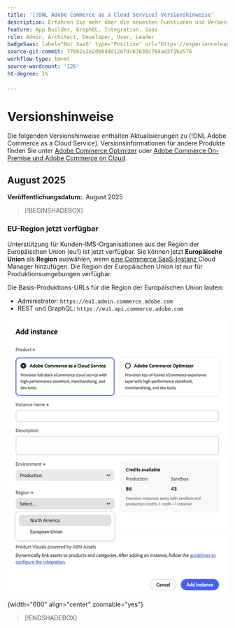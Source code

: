 ```yaml
---
title: '[!DNL Adobe Commerce as a Cloud Service] Versionshinweise'
description: Erfahren Sie mehr über die neuesten Funktionen und Verbesserungen in [!DNL Adobe Commerce as a Cloud Service].
feature: App Builder, GraphQL, Integration, Saas
role: Admin, Architect, Developer, User, Leader
badgeSaas: label="Nur SaaS" type="Positive" url="https://experienceleague.adobe.com/de/docs/commerce/user-guides/product-solutions" tooltip="Gilt nur für Adobe Commerce as a Cloud Service- und Adobe Commerce Optimizer-Projekte (von Adobe verwaltete SaaS-Infrastruktur)."
source-git-commit: 776b2a2e2db649d126fdc67639c784ad3f1be576
workflow-type: tm+mt
source-wordcount: '126'
ht-degree: 1%

---
```



# Versionshinweise

Die folgenden Versionshinweise enthalten Aktualisierungen zu [!DNL Adobe Commerce as a Cloud Service]. Versionsinformationen für andere Produkte finden Sie unter [Adobe Commerce Optimizer](../optimizer/release-notes.md) oder [Adobe Commerce On-Premise und Adobe Commerce on Cloud](https://experienceleague.adobe.com/de/docs/commerce-operations/release/notes/overview).

## August 2025

**Veröffentlichungsdatum:**. August 2025

>[!BEGINSHADEBOX]

### EU-Region jetzt verfügbar

Unterstützung für Kunden-IMS-Organisationen aus der Region der Europäischen Union (eu1) ist jetzt verfügbar. Sie können jetzt **Europäische Union** als **Region** auswählen, wenn [eine Commerce SaaS-Instanz ](./getting-started.md#create-an-instance) Cloud Manager hinzufügen. Die Region der Europäischen Union ist nur für Produktionsumgebungen verfügbar.

Die Basis-Produktions-URLs für die Region der Europäischen Union lauten:

* Administrator: `https://eu1.admin.commerce.adobe.com`
* REST und GraphQL: `https://eu1.api.commerce.adobe.com`

![Instanz erstellen](./assets/create-instance-eu.png){width="600" align="center" zoomable="yes"}

>[!ENDSHADEBOX]
